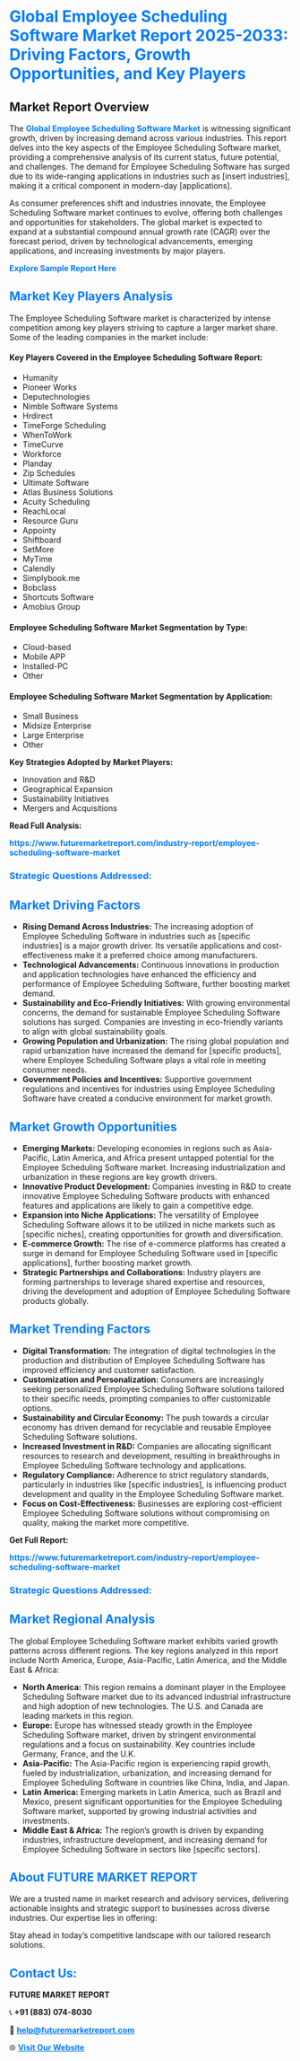 <h1 style="color: #007BFF;">Global Employee Scheduling Software Market Report 2025-2033: Driving Factors, Growth Opportunities, and Key Players</h1>

<section id="overview">
<h2>Market Report Overview</h2>
<p>The <a href="https://www.futuremarketreport.com/industry-report/employee-scheduling-software-market" style="color: #007BFF; text-decoration: none;"><strong>Global Employee Scheduling Software Market</strong></a> is witnessing significant growth, driven by increasing demand across various industries. This report delves into the key aspects of the Employee Scheduling Software market, providing a comprehensive analysis of its current status, future potential, and challenges. The demand for Employee Scheduling Software has surged due to its wide-ranging applications in industries such as [insert industries], making it a critical component in modern-day [applications].</p>
<p>As consumer preferences shift and industries innovate, the Employee Scheduling Software market continues to evolve, offering both challenges and opportunities for stakeholders. The global market is expected to expand at a substantial compound annual growth rate (CAGR) over the forecast period, driven by technological advancements, emerging applications, and increasing investments by major players.</p>
</section>

<section id="overview">
<p><a href="https://www.futuremarketreport.com/request-sample/reportId=103883" style="color: #007BFF; text-decoration: none;"><strong>Explore Sample Report Here</strong></a></p>
</section>

<section id="key-players">
<h2 style="color: #007BFF;">Market Key Players Analysis</h2>
<p>The Employee Scheduling Software market is characterized by intense competition among key players striving to capture a larger market share. Some of the leading companies in the market include:</p>
<h4>Key Players Covered in the Employee Scheduling Software Report:</h4>
<ul><li>Humanity</li><li>Pioneer Works</li><li>Deputechnologies</li><li>Nimble Software Systems</li><li>Hrdirect</li><li>TimeForge Scheduling</li><li>WhenToWork</li><li>TimeCurve</li><li>Workforce</li><li>Planday</li><li>Zip Schedules</li><li>Ultimate Software</li><li>Atlas Business Solutions</li><li>Acuity Scheduling</li><li>ReachLocal</li><li>Resource Guru</li><li>Appointy</li><li>Shiftboard</li><li>SetMore</li><li>MyTime</li><li>Calendly</li><li>Simplybook.me</li><li>Bobclass</li><li>Shortcuts Software</li><li>Amobius Group</li></ul>
<h4>Employee Scheduling Software Market Segmentation by Type:</h4>
<ul><li>Cloud-based</li><li>Mobile APP</li><li>Installed-PC</li><li>Other</li></ul>

<h4>Employee Scheduling Software Market Segmentation by Application:</h4>
<ul><li>Small Business</li><li>Midsize Enterprise</li><li>Large Enterprise</li><li>Other</li></ul>
<p><strong>Key Strategies Adopted by Market Players:</strong></p>
<ul>
<li>Innovation and R&D</li>
<li>Geographical Expansion</li>
<li>Sustainability Initiatives</li>
<li>Mergers and Acquisitions</li>
</ul>
</section>

<section>
<p><strong>Read Full Analysis: </strong></p><a href="https://www.futuremarketreport.com/industry-report/employee-scheduling-software-market" style="color: #007BFF; text-decoration: none;"><strong>https://www.futuremarketreport.com/industry-report/employee-scheduling-software-market</strong></a>
<h3 style="color: #007BFF;">Strategic Questions Addressed:</h3>
</section>

<section id="driving-factors">
<h2 style="color: #007BFF;">Market Driving Factors</h2>
<ul>
<li><strong>Rising Demand Across Industries:</strong> The increasing adoption of Employee Scheduling Software in industries such as [specific industries] is a major growth driver. Its versatile applications and cost-effectiveness make it a preferred choice among manufacturers.</li>
<li><strong>Technological Advancements:</strong> Continuous innovations in production and application technologies have enhanced the efficiency and performance of Employee Scheduling Software, further boosting market demand.</li>
<li><strong>Sustainability and Eco-Friendly Initiatives:</strong> With growing environmental concerns, the demand for sustainable Employee Scheduling Software solutions has surged. Companies are investing in eco-friendly variants to align with global sustainability goals.</li>
<li><strong>Growing Population and Urbanization:</strong> The rising global population and rapid urbanization have increased the demand for [specific products], where Employee Scheduling Software plays a vital role in meeting consumer needs.</li>
<li><strong>Government Policies and Incentives:</strong> Supportive government regulations and incentives for industries using Employee Scheduling Software have created a conducive environment for market growth.</li>
</ul>
</section>

<section id="growth-opportunities">
<h2 style="color: #007BFF;">Market Growth Opportunities</h2>
<ul>
<li><strong>Emerging Markets:</strong> Developing economies in regions such as Asia-Pacific, Latin America, and Africa present untapped potential for the Employee Scheduling Software market. Increasing industrialization and urbanization in these regions are key growth drivers.</li>
<li><strong>Innovative Product Development:</strong> Companies investing in R&D to create innovative Employee Scheduling Software products with enhanced features and applications are likely to gain a competitive edge.</li>
<li><strong>Expansion into Niche Applications:</strong> The versatility of Employee Scheduling Software allows it to be utilized in niche markets such as [specific niches], creating opportunities for growth and diversification.</li>
<li><strong>E-commerce Growth:</strong> The rise of e-commerce platforms has created a surge in demand for Employee Scheduling Software used in [specific applications], further boosting market growth.</li>
<li><strong>Strategic Partnerships and Collaborations:</strong> Industry players are forming partnerships to leverage shared expertise and resources, driving the development and adoption of Employee Scheduling Software products globally.</li>
</ul>
</section>

<section id="trending-factors">
<h2 style="color: #007BFF;">Market Trending Factors</h2>
<ul>
<li><strong>Digital Transformation:</strong> The integration of digital technologies in the production and distribution of Employee Scheduling Software has improved efficiency and customer satisfaction.</li>
<li><strong>Customization and Personalization:</strong> Consumers are increasingly seeking personalized Employee Scheduling Software solutions tailored to their specific needs, prompting companies to offer customizable options.</li>
<li><strong>Sustainability and Circular Economy:</strong> The push towards a circular economy has driven demand for recyclable and reusable Employee Scheduling Software solutions.</li>
<li><strong>Increased Investment in R&D:</strong> Companies are allocating significant resources to research and development, resulting in breakthroughs in Employee Scheduling Software technology and applications.</li>
<li><strong>Regulatory Compliance:</strong> Adherence to strict regulatory standards, particularly in industries like [specific industries], is influencing product development and quality in the Employee Scheduling Software market.</li>
<li><strong>Focus on Cost-Effectiveness:</strong> Businesses are exploring cost-efficient Employee Scheduling Software solutions without compromising on quality, making the market more competitive.</li>
</ul>
</section>

<section>
<p><strong>Get Full Report: </strong></p><a href="https://www.futuremarketreport.com/industry-report/employee-scheduling-software-market" style="color: #007BFF; text-decoration: none;"><strong>https://www.futuremarketreport.com/industry-report/employee-scheduling-software-market</strong></a>
<h3 style="color: #007BFF;">Strategic Questions Addressed:</h3>
</section>


<section id="regional-analysis">
<h2 style="color: #007BFF;">Market Regional Analysis</h2>
<p>The global Employee Scheduling Software market exhibits varied growth patterns across different regions. The key regions analyzed in this report include North America, Europe, Asia-Pacific, Latin America, and the Middle East & Africa:</p>
<ul>
<li><strong>North America:</strong> This region remains a dominant player in the Employee Scheduling Software market due to its advanced industrial infrastructure and high adoption of new technologies. The U.S. and Canada are leading markets in this region.</li>
<li><strong>Europe:</strong> Europe has witnessed steady growth in the Employee Scheduling Software market, driven by stringent environmental regulations and a focus on sustainability. Key countries include Germany, France, and the U.K.</li>
<li><strong>Asia-Pacific:</strong> The Asia-Pacific region is experiencing rapid growth, fueled by industrialization, urbanization, and increasing demand for Employee Scheduling Software in countries like China, India, and Japan.</li>
<li><strong>Latin America:</strong> Emerging markets in Latin America, such as Brazil and Mexico, present significant opportunities for the Employee Scheduling Software market, supported by growing industrial activities and investments.</li>
<li><strong>Middle East & Africa:</strong> The region’s growth is driven by expanding industries, infrastructure development, and increasing demand for Employee Scheduling Software in sectors like [specific sectors].</li>
</ul>
</section>

<footer>
<h2 style="color: #007BFF;">About FUTURE MARKET REPORT</h2>
<p>We are a trusted name in market research and advisory services, delivering actionable insights and strategic support to businesses across diverse industries. Our expertise lies in offering:</p>

<p>Stay ahead in today’s competitive landscape with our tailored research solutions.</p>

<h2 style="color: #007BFF;">Contact Us:</h2>
<p><strong>FUTURE MARKET REPORT</strong></p>
<p>📞 <strong>+91 (883) 074-8030</strong></p>
<p>📧 <strong><a href="mailto:help@futuremarketreport.com" style="color: #007BFF;">help@futuremarketreport.com</a></strong></p>
<p>🌐 <strong><a href="https://www.futuremarketreport.com/" style="color: #007BFF;">Visit Our Website</a></strong></p>
</footer>